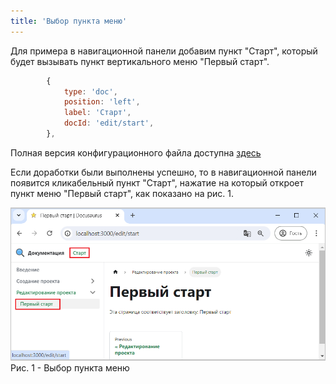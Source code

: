 ```yaml
---
title: 'Выбор пункта меню'
---
```


Для примера в навигационной панели добавим пункт "Старт", который будет вызывать пункт вертикального меню "Первый старт".

```js title="docusaurus.config.js" 
        { 
            type: 'doc',
            position: 'left',
            label: 'Старт',
            docId: 'edit/start',
        },
```

Полная версия конфигурационного файла доступна [здесь](pathname:///files/docusaurus.config_navbar_menu.txt)

Если доработки были выполнены успешно, то в навигационной панели появится кликабельный пункт "Старт", 
нажатие на который откроет пункт меню "Первый старт", как показано на рис. 1.

![](img/start1.png)  
Рис. 1 - Выбор пункта меню 

